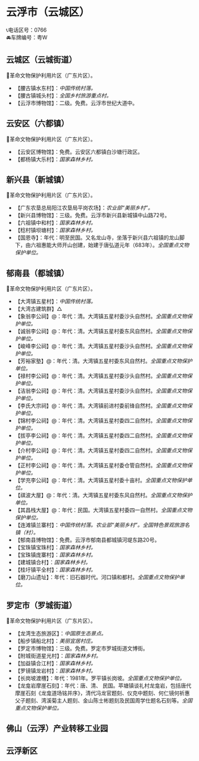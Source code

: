 # 云浮市（云城区）  
📞电话区号：0766  
🚘车牌编号：粤W  

## 云城区（云城街道）  
🚩革命文物保护利用片区（广东片区）。   
* 【腰古镇水东村】：*中国传统村落。*  
* 【腰古镇城头村】：*全国乡村旅游重点村。*    
* 【云浮市博物馆】：二级。免费。云浮市世纪大道中。   

## 云安区（六都镇）  
🚩革命文物保护利用片区（广东片区）。   
* 【云安区博物馆】：免费。云安区六都镇白沙塘行政区。   
* 【都杨镇大乐村】：*国家森林乡村。*    
  
## 新兴县（新城镇）  
🚩革命文物保护利用片区（广东片区）。   
* 【广东农垦总局阳江农垦局平岗农场】：*农业部“美丽乡村”。*  
* 【新兴县博物馆】：三级。免费。云浮市新兴县新城镇中山路72号。   
* 【六祖镇中和村】：*国家森林乡村。*  
* 【稔村镇坝塘村】：*国家森林乡村。*  
* 【国恩寺】：年代：明至民国。又名龙山寺，坐落于新兴县六祖镇的龙山脚下，由六祖惠能大师开山创建，始建于唐弘道元年（683年）。*全国重点文物保护单位。*  

## 郁南县（都城镇）  
🚩革命文物保护利用片区（广东片区）。   
* 【大湾镇五星村】：*中国传统村落。*  
* 【大湾古建筑群】△ 
* 【象翁李公祠】@：年代：清。大湾镇五星村委沙头自然村。*全国重点文物保护单位。*      
* 【诚翁李公祠】@：年代：清。大湾镇五星村委东风自然村。*全国重点文物保护单位。*      
* 【峻峰李公祠】@：年代：清。大湾镇五星村委沙头自然村。*全国重点文物保护单位。*      
* 【芳裕家塾】@：年代：清。大湾镇五星村委东风自然村。*全国重点文物保护单位。*      
* 【禄村李公祠】@：年代：清。大湾镇五星村委沙头自然村。*全国重点文物保护单位。*      
* 【洁翁李公祠】@：年代：清。大湾镇五星村委沙头自然村。*全国重点文物保护单位。*      
* 【李氏大宗祠】@：年代：清。大湾镇前进村委前锋自然村。*全国重点文物保护单位。*      
* 【锦村李公祠】@：年代：清。大湾镇五星村委四二自然村。*全国重点文物保护单位。*      
* 【拔亭李公祠】@：年代：清。大湾镇五星村委四二自然村。*全国重点文物保护单位。*      
* 【介村李公祠】@：年代：清。大湾镇五星村委四二自然村。*全国重点文物保护单位。*      
* 【正村李公祠】@：年代：清。大湾镇五星村委仓管自然村。*全国重点文物保护单位。*      
* 【学充李公祠】@：年代：清。大湾镇五星村委十亩村。*全国重点文物保护单位。*      
* 【祺波大屋】@：年代：清。大湾镇五星村委东风自然村。*全国重点文物保护单位。*      
* 【其昌栈大屋】@：年代：民国。大湾镇五星村委四一自然村。*全国重点文物保护单位。*     
* 【连滩镇兰寨村】：*中国传统村落。农业部“美丽乡村”。全国特色景观旅游名镇（村）。*  
* 【郁南县博物馆】：免费。云浮市郁南县都城镇河堤东路20号。   
* 【宝珠镇宝珠村】：*国家森林乡村。*  
* 【宝珠镇庞寨村】：*国家森林乡村。*  
* 【建城镇合村】：*国家森林乡村。*  
* 【桂圩镇平全村】：*国家森林乡村。*  
* 【磨刀山遗址】：年代：旧石器时代。河口镇和都村。*全国重点文物保护单位。*  

## 罗定市（罗城街道）  
🚩革命文物保护利用片区（广东片区）。   
* 【龙湾生态旅游区】：*中国原生态景点。*  
* 【船步镇船北村】：*美丽宜居村庄。*  
* 【罗定市博物馆】：三级。免费。罗定市罗城街道文博街。   
* 【附城街道星光村】：*国家森林乡村。*  
* 【加益镇合江村】：*国家森林乡村。*  
* 【罗镜镇龙岩村】：*国家森林乡村。*  
* 【长岗坡渡槽】：年代：1981年。罗平镇长岗坡。*全国重点文物保护单位。*  
* 【龙龛岩摩崖石刻】：年代：唐、清、 民国。苹塘镇谈礼村龙龛岩，包括唐代摩崖石刻《龙龛道场铭并序》，清代冯龙官题刻、仪克中题刻、何仁镜何祈惠父子题刻、湾溪菊主人题刻、金山陈士彬题刻及民国周学仕题名石刻等。*全国重点文物保护单位。*      

## 佛山（云浮）产业转移工业园  

## 云浮新区 